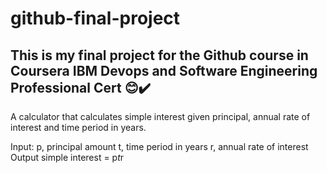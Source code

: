 # github-final-project
## This is my final project for the Github course in Coursera IBM Devops and Software Engineering Professional Cert 😊✔️

A calculator that calculates simple interest given principal, annual rate of interest and time period in years.

Input:
   p, principal amount
   t, time period in years
   r, annual rate of interest
Output
   simple interest = p*t*r
